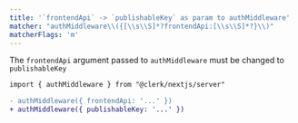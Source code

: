 ```yaml
---
title: '`frontendApi` -> `publishableKey` as param to authMiddleware'
matcher: "authMiddleware\\({[\\s\\S]*?frontendApi:[\\s\\S]*?}\\)"
matcherFlags: 'm'
---
```


The `frontendApi` argument passed to `authMiddleware` must be changed to `publishableKey`

```diff
import { authMiddleware } from "@clerk/nextjs/server"

- authMiddleware({ frontendApi: '...' })
+ authMiddleware({ publishableKey: '...' })
```
